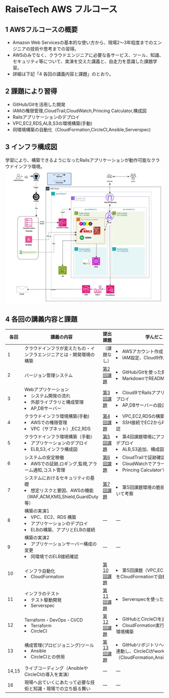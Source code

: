 # RaiseTech AWS フルコース

## 1 AWSフルコースの概要
- Amazon Web Servicesの基本的な使い方から、現場2～3年程度までのエンジニアの技術や思考までの習得。   
- AWSのみでなく、クラウドエンジニアに必要な各サービス、ツール、知識、セキュリティ等について、実演を交えた講義と、自走力を意識した課題学習。
- 詳細は下記「4 各回の講義内容と課題」のとおり。

## 2 課題により習得
- GitHub/Gitを活用した開発
- IAMの権限管理,CloudTrail,CloudWatch,Princing Calculator,構成図
- Railsアプリケーションのデプロイ
- VPC,EC2,RDS,ALB,S3の環境構築(手動)
- 同環境構築の自動化（CloudFormation,CircleCI,Ansible,Serverspec)

## 3 インフラ構成図  
学習により、構築できるようになったRailsアプリケーションが動作可能なクラウドインフラ環境。  
  ![図](images15/raise-lec15.jpg)
  

## 4 各回の講義内容と課題

|各回|講義の内容|提出課題|学んだこと| 
|---|---|---|---| 
|1|クラウドインフラが変えたもの・インフラエンジニアとは・開発環境の構築|（課題なし）|<li>AWSアカウント作成</li><li>IAM設定、Cloud9作成</li>| 
|2|バージョン管理システム|[第2回課題](./lecture02.md)</li>|<li>GitHub/Gitを使った開発</li><li>MarkdownでREADME作成</li>|
|3|Webアプリケーション<li>システム開発の流れ</li><li>外部ライブラリと構成管理<li>AP,DBサーバー</li>|[第3回課題](./lecture03.md)|<li>Cloud9でRailsアプリケーションをデプロイ</li><li>AP,DBサーバーの設定確認</li>
|4|クラウドインフラ環境構築(手動)<li>AWSでの権限管理</li><li>VPC（サブネット）,EC2,RDS</li>|[第4回課題](./lecture04.md)|<li>VPC,EC2,RDSの構築</li><li>SSH接続でEC2からRDSへの接続確認</li>|
|5|クラウドインフラ環境構築（手動）<li>アプリケーションのデプロイ<li>ELB,S3,インフラ構成図</li>|[第5回課題](./lecture05.md)|<li>第4回課題環境にアプリケーションをデプロイ</li><li>ALB,S3追加、構成図作成</li>
|6|システムの安定稼働<li>AWSでの証跡,ロギング,監視,アラーム通知,コスト管理</li> | [第6回課題](./lecture06.md)</li>|<li>CloudTrailで証跡確認</li><li>CloudWatchでアラーム通知</li><li>Princing Calculatorで見積作成</li>|
|7|システムにおけるセキュリティの基礎<li>想定リスクと要因、AWSの機能（WAF,ACM,KMS,Shield,GuardDuty等）</li>|[第7回課題](./lecture07.md)|<li>第5回課題環境の脆弱性と、対策について考察</li>|
|8|構築の実演1<li>VPC、EC2、RDS 構築</li><li>アプリケーションのデプロイ</li><li>ELBの構築、アプリとELBの接続</li>|―|―|
|9|構築の実演2<li>アプリケーションサーバー構成の変更</li><li>同環境でのELB接続確認</li>|―|―|
|10|インフラ自動化<li>CloudFormation</li>|[第10回課題](./lecture10.md)|<li>第5回課題（VPC,EC2,RDS,ALB,S3）をCloudFormationで自動化</li>|
|11|インフラのテスト<li>テスト駆動開発</li><li>Serverspec</li>|[第11回課題](./lecture11.md)|<li>Serverspecを使ったテストの実行</li>
|12|Terraform・DevOps・CI/CD<li>Terraform</li><li>CircleCI</li>|[第12回課題](./lecture12.md)|<li>GitHubとCircleCIを連携</li><li>CloudFormation実行時の自動テスト環境構築</li>
|13|構成管理(プロビジョニング)ツール<li>Ansible</li><li>CircleCIとの併用</li> |[第13回課題](./lecture13.md)|<li>GitHubリポジトリへのコードPushに連動し、CircleCiがworkflowを実行（CloudFormation,Ansible,Serverspec)</li>|
|14,15|ライブコーディング（AnsibleやCircleCIの導入を実演）|―|―|
|16|現場へ出ていくにあたって必要な技術と知識・現場での立ち振る舞い|―|―|
